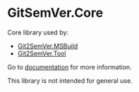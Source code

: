 # GitSemVer.Core

Core library used by:

* [Git2SemVer.MSBuild](https://noetictools.github.io/Git2SemVer/)
* [Git2SemVer.Tool](https://noetictools.github.io/Git2SemVer/)

Go to [documentation](https://noetictools.github.io/Git2SemVer/) for more information.

This library is not intended for general use.